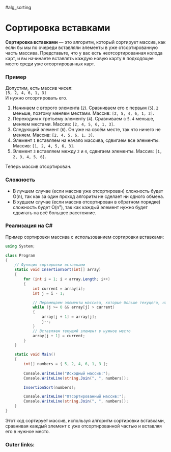 #alg_sorting
# Сортировка вставками

**Сортировка вставками** — это алгоритм, который сортирует массив, как если бы мы по очереди вставляли элементы в уже отсортированную часть массива. Представьте, что у вас есть неотсортированная колода карт, и вы начинаете вставлять каждую новую карту в подходящее место среди уже отсортированных карт.

### **Пример**

Допустим, есть массив чисел:  
`[5, 2, 4, 6, 1, 3]`  
И нужно отсортировать его.

1. Начинаем с второго элемента (`2`). Сравниваем его с первым (`5`). `2` меньше, поэтому меняем местами. Массив: `[2, 5, 4, 6, 1, 3]`.
2. Переходим к третьему элементу (`4`). Сравниваем с `5`. `4` меньше, меняем местами. Массив: `[2, 4, 5, 6, 1, 3]`.
3. Следующий элемент (`6`). Он уже на своём месте, так что ничего не меняем. Массив: `[2, 4, 5, 6, 1, 3]`.
4. Элемент `1` вставляем на начало массива, сдвигаем все элементы. Массив: `[1, 2, 4, 5, 6, 3]`.
5. Элемент `3` вставляем между `2` и `4`, сдвигаем элементы. Массив: `[1, 2, 3, 4, 5, 6]`.

Теперь массив отсортирован.

### **Сложность**

- В лучшем случае (если массив уже отсортирован) сложность будет O(n), так как за один проход алгоритм не сделает ни одного обмена.
- В худшем случае (если массив отсортирован в обратном порядке) сложность будет O(n²), так как каждый элемент нужно будет сдвигать на всё большее расстояние.

### **Реализация на C#**

Пример сортировки массива с использованием сортировки вставками:

```csharp
using System;

class Program
{
    // Функция сортировки вставками
    static void InsertionSort(int[] array)
    {
        for (int i = 1; i < array.Length; i++)
        {
            int current = array[i];
            int j = i - 1;

            // Перемещаем элементы массива, которые больше текущего, на одну позицию вправо
            while (j >= 0 && array[j] > current)
            {
                array[j + 1] = array[j];
                j--;
            }
            // Вставляем текущий элемент в нужное место
            array[j + 1] = current;
        }
    }

    static void Main()
    {
        int[] numbers = { 5, 2, 4, 6, 1, 3 };
        
        Console.WriteLine("Исходный массив:");
        Console.WriteLine(string.Join(", ", numbers));

        InsertionSort(numbers);

        Console.WriteLine("Отсортированный массив:");
        Console.WriteLine(string.Join(", ", numbers));
    }
}
```

Этот код сортирует массив, используя алгоритм сортировки вставками, сравнивая каждый элемент с уже отсортированной частью и вставляя его в нужное место.

### Outer links:

